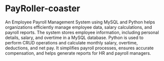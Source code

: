 # PayRoller-coaster
 
An Employee Payroll Management System using MySQL and Python helps organizations efficiently manage employee data, salary calculations, and payroll reports. The system stores employee information, including personal details, salary, and overtime in a MySQL database. Python is used to perform CRUD operations and calculate monthly salary, overtime, deductions, and net pay. It simplifies payroll processes, ensures accurate compensation, and helps generate reports for HR and payroll managers.
